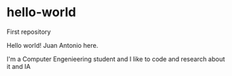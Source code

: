 # hello-world
First repository

Hello world! Juan Antonio here.

I'm a Computer Engenieering student and I like to code and research about it and IA
